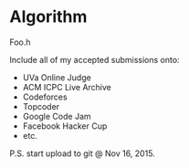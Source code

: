 # Algorithm

Foo.h

Include all of my accepted submissions onto: 

- UVa Online Judge
- ACM ICPC Live Archive
- Codeforces
- Topcoder
- Google Code Jam
- Facebook Hacker Cup
- etc.

P.S. start upload to git @ Nov 16, 2015.
